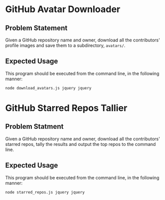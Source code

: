 # GitHub Avatar Downloader

## Problem Statement

Given a GitHub repository name and owner, download all the contributors' profile images and save them to a subdirectory, `avatars/`.

## Expected Usage

This program should be executed from the command line, in the following manner:

`node download_avatars.js jquery jquery`

# GitHub Starred Repos Tallier

## Problem Statment

Given a GitHub repository name and owner, download all the contributors' starred repos, tally the results and output the top repos to the command line.

## Expected Usage

This program should be executed from the command line, in the following manner:

`node starred_repos.js jquery jquery`